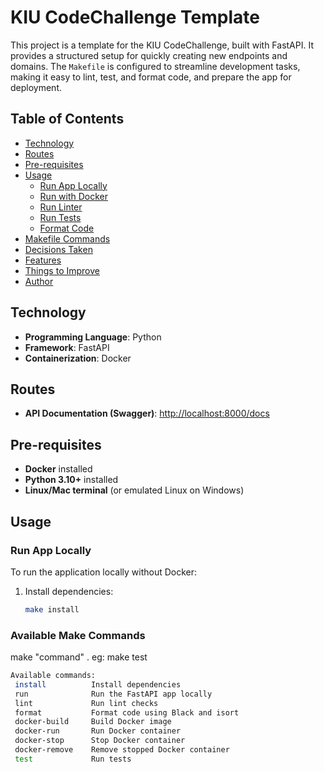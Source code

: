 # KIU CodeChallenge Template

This project is a template for the KIU CodeChallenge, built with FastAPI. It provides a structured setup for quickly creating new endpoints and domains. The `Makefile` is configured to streamline development tasks, making it easy to lint, test, and format code, and prepare the app for deployment.

## Table of Contents
- [Technology](#technology)
- [Routes](#routes)
- [Pre-requisites](#pre-requisites)
- [Usage](#usage)
  - [Run App Locally](#run-app-locally)
  - [Run with Docker](#run-with-docker)
  - [Run Linter](#run-linter)
  - [Run Tests](#run-tests)
  - [Format Code](#format-code)
- [Makefile Commands](#makefile-commands)
- [Decisions Taken](#decisions-taken)
- [Features](#features)
- [Things to Improve](#things-to-improve)
- [Author](#author)

## Technology

- **Programming Language**: Python
- **Framework**: FastAPI
- **Containerization**: Docker

## Routes

- **API Documentation (Swagger)**: [http://localhost:8000/docs](http://localhost:8000/docs)

## Pre-requisites

- **Docker** installed
- **Python 3.10+** installed
- **Linux/Mac terminal** (or emulated Linux on Windows)

## Usage

### Run App Locally

To run the application locally without Docker:

1. Install dependencies:
   ```bash
   make install

### Available Make Commands 
make "command" .  eg: make test

 ```bash
Available commands:
  install          Install dependencies
  run              Run the FastAPI app locally
  lint             Run lint checks
  format           Format code using Black and isort
  docker-build     Build Docker image
  docker-run       Run Docker container
  docker-stop      Stop Docker container
  docker-remove    Remove stopped Docker container
  test             Run tests